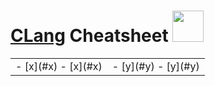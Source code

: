# <a href="https://clang.llvm.org/">CLang</a> Cheatsheet <img width="50em" src="https://www.incredibuild.com/wp-content/uploads/2021/03/Clang01.png">


<table>
<td>
    - [x](#x)
    - [x](#x)

</td>
<td>
    - [y](#y)
    - [y](#y)

</td>
</table>
